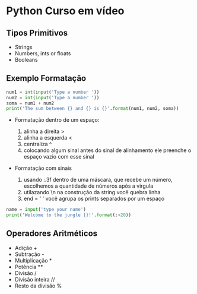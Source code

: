 # Python Curso em vídeo

## Tipos Primitivos

- Strings
- Numbers, ints or floats
- Booleans

## Exemplo Formatação

```python
num1 = int(input('Type a number '))
num2 = int(input('Type a number '))
soma = num1 + num2
print('The sum between {} and {} is {}'.format(num1, num2, soma))
```

- Formatação dentro de um espaço:
    1. alinha a direita  >
    2. alinha a esquerda <
    3. centraliza        ^
    4. colocando algum sinal antes do sinal de alinhamento ele preenche o espaço vazio com esse sinal

- Formatação com sinais
    1. usando :.3f dentro de uma máscara, que recebe um número, escolhemos a quantidade de números após a virgula
    2. utilazando \n na construção da string você quebra linha
    3. end = ' ' você agrupa os prints separados por um espaço
  
```python
name = input('type your name')
print('Welcome to the jungle {}!'.format(:>20))
```

## Operadores Aritméticos

- Adição            +
- Subtração         -
- Multiplicação     *
- Potência          **
- Divisão           /
- Divisão inteira   //
- Resto da divisão  %
  